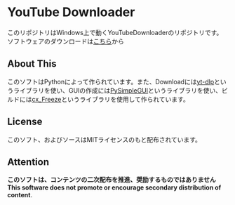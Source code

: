 # YouTube Downloader

このリポジトリはWindows上で動くYouTubeDownloaderのリポジトリです。ソフトウェアのダウンロードは[こちら](https://github.com/My-MC/YouTubeDownloader/releases/tag/Release)から

## About This

このソフトはPythonによって作られています。また、Downloadには[yt-dlp](https://github.com/yt-dlp/yt-dlp)というライブラリを使い、GUIの作成には[PySimpleGUI](https://github.com/PySimpleGUI/PySimpleGUI)というライブラリを使い、ビルドには[cx_Freeze](https://github.com/marcelotduarte/cx_Freeze)というライブラリを使用して作られています。

## License

このソフト、およびソースはMITライセンスのもと配布されています。

## Attention

**このソフトは、コンテンツの二次配布を推進、奨励するものではありません**
**This software does not promote or encourage secondary distribution of content**.
